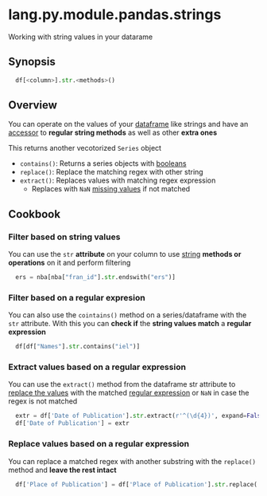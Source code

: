 # lang.py.module.pandas.strings

Working with string values in your datarame

## Synopsis

```py
  df[<column>].str.<methods>()
```

## Overview

You can operate on the values of your [dataframe](./5t4z.md) like strings and
have an [accessor](./4sli.md) to **regular string methods** as well as other
**extra ones**

This returns another vecotorized `Series` object

- `contains()`: Returns a series objects with [booleans](./6auy.md)
- `replace()`: Replace the matching regex with other string
- `extract()`: Replaces values with matching regex expression
  - Replaces with `NaN` [missing values](./yptc.md) if not matched

## Cookbook

### Filter based on string values

You can use the `str` **attribute** on your column to use [string](./4t3v.md)
**methods or operations** on it and perform filtering

```py
  ers = nba[nba["fran_id"].str.endswith("ers")]
```

### Filter based on a regular expresion

You can also use the `cointains()` method on a series/dataframe with the `str`
attribute. With this you can **check if** the **string values match** a **regular
expression**

```py
  df[df["Names"].str.contains("iel")]
```

### Extract values based on a regular expression

You can use the `extract()` method from the dataframe str attribute to [replace
the values](./67tx.md) with the matched [regular expression](./cbw4.md) or
`NaN` in case the regex is not matched

```py
  extr = df['Date of Publication'].str.extract(r'^(\d{4})', expand=False)
  df['Date of Publication'] = extr
```

### Replace values based on a regular expression

You can replace a matched regex with another substring with the `replace()`
method and **leave the rest intact**

```py
  df['Place of Publication'] = df['Place of Publication'].str.replace('-', numpy.nan)
```
